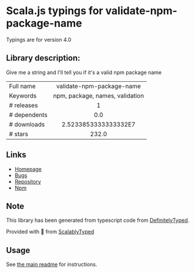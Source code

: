 
# Scala.js typings for validate-npm-package-name

Typings are for version 4.0

## Library description:
Give me a string and I'll tell you if it's a valid npm package name

|                    |                 |
| ------------------ | :-------------: |
| Full name          | validate-npm-package-name |
| Keywords           | npm, package, names, validation |
| # releases         | 1 |
| # dependents       | 0.0 |
| # downloads        | 2.5233853333333332E7 |
| # stars            | 232.0 |

## Links
- [Homepage](https://github.com/npm/validate-npm-package-name)
- [Bugs](https://github.com/npm/validate-npm-package-name/issues)
- [Repository](https://github.com/npm/validate-npm-package-name)
- [Npm](https://www.npmjs.com/package/validate-npm-package-name)
    


## Note
This library has been generated from typescript code from [DefinitelyTyped](https://definitelytyped.org).

Provided with :purple_heart: from [ScalablyTyped](https://github.com/oyvindberg/ScalablyTyped)

## Usage
See [the main readme](../../readme.md) for instructions.


